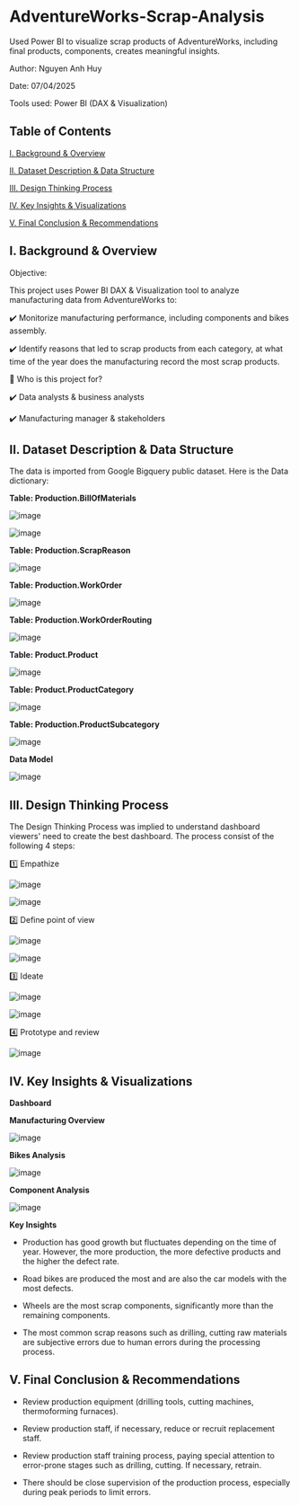 # AdventureWorks-Scrap-Analysis
Used Power BI to visualize scrap products of AdventureWorks, including final products, components, creates meaningful insights.

Author: Nguyen Anh Huy

Date: 07/04/2025

Tools used: Power BI (DAX & Visualization)

## Table of Contents

[I. Background & Overview](https://github.com/yuhanguyen/AdventureWorks-Scrap-Analysis/blob/main/README.md#i-background--overview)

[II. Dataset Description & Data Structure](https://github.com/yuhanguyen/AdventureWorks-Scrap-Analysis/blob/main/README.md#ii-dataset-description--data-structure)

[III. Design Thinking Process](https://github.com/yuhanguyen/AdventureWorks-Scrap-Analysis/blob/main/README.md#iii-design-thinking-process)

[IV. Key Insights & Visualizations](https://github.com/yuhanguyen/AdventureWorks-Scrap-Analysis/blob/main/README.md#ii-dataset-description--data-structure)

[V.  Final Conclusion & Recommendations](https://github.com/yuhanguyen/AdventureWorks-Scrap-Analysis/blob/main/README.md#ii-dataset-description--data-structure)

## I. Background & Overview

Objective:

This project uses Power BI DAX & Visualization tool to analyze manufacturing data from AdventureWorks to:

✔️ Monitorize manufacturing performance, including components and bikes assembly.

✔️ Identify reasons that led to scrap products from each category, at what time of the year does the manufacturing record the most scrap products.

👤 Who is this project for?

✔️ Data analysts & business analysts

✔️ Manufacturing manager & stakeholders

## II. Dataset Description & Data Structure

The data is imported from Google Bigquery public dataset. Here is the Data dictionary:

**Table: Production.BillOfMaterials**

![image](https://github.com/user-attachments/assets/c2fed4df-dfd8-4280-9517-cdb44970fd4a)

![image](https://github.com/user-attachments/assets/41b04177-db0b-4a8a-8718-0ba06a214b7d)

**Table: Production.ScrapReason**

![image](https://github.com/user-attachments/assets/c55c030b-4f61-4a0e-b796-5a8f1d6b5e6f)

**Table: Production.WorkOrder**

![image](https://github.com/user-attachments/assets/d653e1fd-5c51-400c-baad-f01fdd67f375)

**Table: Production.WorkOrderRouting**

![image](https://github.com/user-attachments/assets/c3b7844e-b6ad-4d86-8168-6228c2c19556)

**Table: Product.Product**

![image](https://github.com/user-attachments/assets/edd1c6be-6f35-40d8-8281-48cba9b9f92b)

**Table: Product.ProductCategory**

![image](https://github.com/user-attachments/assets/a8dbf229-b3b8-460f-98c3-9c38e6cf3767)

**Table: Production.ProductSubcategory**

![image](https://github.com/user-attachments/assets/6180526b-247a-4dbe-b126-8e2479fd14f3)

**Data Model**

![image](https://github.com/user-attachments/assets/1237c58d-c44a-40bf-8c29-abfca2320bbf)


## III. Design Thinking Process
The Design Thinking Process was implied to understand dashboard viewers' need to create the best dashboard. The process consist of the following 4 steps:

1️⃣ Empathize

![image](https://github.com/user-attachments/assets/f0ec46df-6321-4f21-8fb7-1761a553be76)

![image](https://github.com/user-attachments/assets/f6360ea9-0c1a-4b00-afd2-ffd083331bce)

2️⃣ Define point of view

![image](https://github.com/user-attachments/assets/ef464ad9-ef4e-4020-8fe5-00805cfb73b0)

![image](https://github.com/user-attachments/assets/b0032eda-8954-44dc-badc-df17864324db)

3️⃣ Ideate

![image](https://github.com/user-attachments/assets/5bd5b47f-15d7-4352-93a9-a02b1365ca8c)

![image](https://github.com/user-attachments/assets/b9a990ca-e30f-4f0f-9268-71af360c6a89)

4️⃣ Prototype and review

![image](https://github.com/user-attachments/assets/93e87853-69fa-43f4-9f67-13365f9b9c1d)

## IV. Key Insights & Visualizations

**Dashboard**

**Manufacturing Overview**

![image](https://github.com/user-attachments/assets/dafef429-526b-4666-a878-924711e2294f)

**Bikes Analysis**

![image](https://github.com/user-attachments/assets/3c800061-390c-46c9-9fac-3917bc5d23b2)

**Component Analysis**

![image](https://github.com/user-attachments/assets/098b4670-353b-4ab8-ae4a-369522bdc065)

**Key Insights**

+ Production has good growth but fluctuates depending on the time of year. However, the more production, the more defective products and the higher the defect rate.

+ Road bikes are produced the most and are also the car models with the most defects.

+ Wheels are the most scrap components, significantly more than the remaining components.

+ The most common scrap reasons such as drilling, cutting raw materials are subjective errors due to human errors during the processing process.

## V.  Final Conclusion & Recommendations

+ Review production equipment (drilling tools, cutting machines, thermoforming furnaces).

+ Review production staff, if necessary, reduce or recruit replacement staff.

+ Review production staff training process, paying special attention to error-prone stages such as drilling, cutting. If necessary, retrain.

+ There should be close supervision of the production process, especially during peak periods to limit errors.


